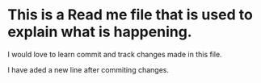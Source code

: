 # This is a Read me file that is used to explain what is happening. 

I would love to learn commit and track changes made in this file. 

I have aded a new line after commiting changes.
